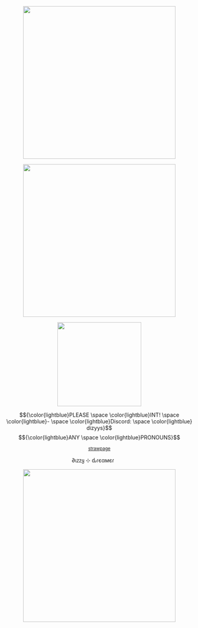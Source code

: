 </p>
<p align="center">
<img width=400 src="https://github.com/user-attachments/assets/22f4afad-6572-4173-8d11-a5dd7aa76029"
</p>
</p>
<p align="center">
<img width=400 src="https://github.com/user-attachments/assets/9a246388-96c5-417d-9c3b-dc8c96807206"
</p>


<p align="center">
<img width=220 src="https://github.com/user-attachments/assets/e860d702-b6a9-4c08-841d-83ac0201400a"
</p>

 
<div align="center">

<div align="center">
  <div align="center">


$${\color{lightblue}PLEASE \space \color{lightblue}INT! \space \color{lightblue}- \space \color{lightblue}Discord: \space \color{lightblue} dizyys}$$
$${\color{lightblue}ANY \space \color{lightblue}PRONOUNS}$$ 

 <sup>[strawpage](https://diizy.straw.page)
 <p align ="center"> ∂ιᴢᴢყ ⊹ ԃɾєαмєɾ <img width="30" height="15" src = "https://github.com/user-attachments/assets/46b7de8f-8115-4784-97a8-b1d1f48831c2"

</p>
<p align="center">
<img width=400 src="https://github.com/user-attachments/assets/90f351fa-413b-467c-869b-03e059be739f">
</p>

